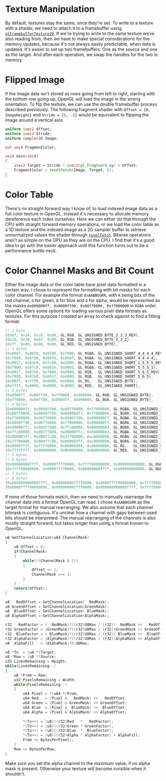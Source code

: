 # Texture Manipulation
By default, textures stay the same, once they're set. To write to a texture with a shader, we need to attach it to a framebuffer using [`glFramebufferTexture2D`](https://registry.khronos.org/OpenGL-Refpages/gl4/html/glFramebufferTexture.xhtml). If we're trying to write to the same texture we're also reading from, then we have to make special considerations for the memory updates, because it's not always easily predictable, when data is updated. It's easier to set up two framebuffers. One as the source and one as the target. And after each operation, we swap the handles for the two in memory.  

# Flipped Image
If the image data isn't stored as rows going from left to right, starting with the bottom row going up, OpenGL will load the image in the wrong orientation. To flip the texture, we can use the double framebuffer process described previously. The following fragment shader with `Offset = {0, ImageHeight}` and `Stride = {1, -1}` would be equivalent to flipping the image around a vertical axis:
```glsl
uniform ivec2 Offset;
uniform ivec2 Stride;
uniform sampler2D Image;

out vec4 FragmentColor;

void main(void)
{
    ivec2 Target = Stride * ivec2(gl_FragCoord.xy) + Offset;
    FragmentColor = texelFetch(Image, Target, 0);
}
```

# Color Table
There's no straight forward way I know of, to load indexed image data as a full color texture in OpenGL. Instead it's necessary to allocate memory dereference each index ourselves. Here we can either do that through the CPU with straight forward memory operations, or we load the color table as a 1D texture and the indexed image as a 2D sampler buffer to retrieve unnormalized values the shader through [`texelFetch`](https://registry.khronos.org/OpenGL-Refpages/gl4/html/texelFetch.xhtml). Bitwise operations aren't as simple on the GPU as they are on the CPU. I find that it's a good idea to go with the easier approach until this function turns out to be a performance bottle neck.

# Color Channel Masks and Bit Count
Either the image data or the color table have pixel data formatted in a certain way. I chose to represent the formatting with bit masks for each color channel. For example the format `0xAABBGGRR`, with `R` being bits of the red channel, `G` for green, `B` for blue and `A` for alpha, would be represented as the masks `0x000000ff, 0x0000ff00, 0x00ff0000, 0xff000000` in `RGBA` order. OpenGL offers some options for loading various pixel data formats as textures. For this purpose I created an array to check against to find a fitting format:
```cpp
// 1 byte
{0x07, 0x38, 0xc0, 0x00, GL_RGB, GL_UNSIGNED_BYTE_2_3_3_REV},
{0xc0, 0x38, 0x07, 0x00, GL_RGB, GL_UNSIGNED_BYTE_3_3_2},
{0xff, 0x00, 0x00, 0x00, GL_RED, GL_UNSIGNED_BYTE},
// 2 bytes
{0x000f, 0x00f0, 0x0f00, 0xf000, GL_RGBA, GL_UNSIGNED_SHORT_4_4_4_4_REV},
{0xf000, 0x0f00, 0x00f0, 0x000f, GL_RGBA, GL_UNSIGNED_SHORT_4_4_4_4},
{0x001f, 0x03e0, 0x7c00, 0x8000, GL_RGBA, GL_UNSIGNED_SHORT_1_5_5_5_REV},
{0xf800, 0x07c0, 0x003e, 0x0001, GL_RGBA, GL_UNSIGNED_SHORT_5_5_5_1},
{0x001f, 0x07e0, 0xf800, 0x0000, GL_RGB,  GL_UNSIGNED_SHORT_5_6_5_REV},
{0xf800, 0x07e0, 0x001f, 0x0000, GL_RGB,  GL_UNSIGNED_SHORT_5_6_5},
{0x00ff, 0xff00, 0x0000, 0x0000, GL_RG,   GL_UNSIGNED_BYTE},
{0xffff, 0x0000, 0x0000, 0x0000, GL_RED,  GL_UNSIGNED_SHORT},
// 3 bytes
{0x0000ff, 0x00ff00, 0xff0000, 0x000000, GL_RGB, GL_UNSIGNED_BYTE},
{0xff0000, 0x00ff00, 0x0000ff, 0x000000, GL_BGR, GL_UNSIGNED_BYTE},
// 4 bytes
{0x000000ff, 0x0000ff00, 0x00ff0000, 0xff000000, GL_RGBA, GL_UNSIGNED_INT_8_8_8_8_REV},
{0x00ff0000, 0x0000ff00, 0x000000ff, 0xff000000, GL_BGRA, GL_UNSIGNED_INT_8_8_8_8_REV},
{0xff000000, 0x00ff0000, 0x0000ff00, 0x000000ff, GL_RGBA, GL_UNSIGNED_INT_8_8_8_8},
{0x0000ff00, 0x00ff0000, 0xff000000, 0x000000ff, GL_BGRA, GL_UNSIGNED_INT_8_8_8_8},
{0x00000ffc, 0x003ff000, 0xffc00000, 0x00000003, GL_BGRA, GL_UNSIGNED_INT_10_10_10_2},
{0xffc00000, 0x003ff000, 0x00000ffc, 0x00000003, GL_RGBA, GL_UNSIGNED_INT_10_10_10_2},
{0x000003ff, 0x000ffc00, 0x3ff00000, 0xc0000000, GL_RGBA, GL_UNSIGNED_INT_2_10_10_10_REV},
{0x3ff00000, 0x000ffc00, 0x000003ff, 0xc0000000, GL_BGRA, GL_UNSIGNED_INT_2_10_10_10_REV},
{0x0000ffff, 0xffff0000, 0x00000000, 0x00000000, GL_RG,   GL_UNSIGNED_SHORT},
{0xffffffff, 0x00000000, 0x00000000, 0x00000000, GL_RED,  GL_UNSIGNED_INT},
// 5 bytes
// 6 bytes
{0x00000000ffff, 0x0000ffff0000, 0xffff00000000, 0x000000000000, GL_RGB, GL_UNSIGNED_SHORT},
{0xffff00000000, 0x0000ffff0000, 0x00000000ffff, 0x000000000000, GL_BGR, GL_UNSIGNED_SHORT},
// 7 bytes
// 8 bytes
{0x000000000000ffff, 0x00000000ffff0000, 0x0000ffff00000000, 0xffff000000000000, GL_RGBA, GL_UNSIGNED_SHORT},
{0x0000ffff00000000, 0x00000000ffff0000, 0x000000000000ffff, 0xffff000000000000, GL_BGRA, GL_UNSIGNED_SHORT},
```
If none of those formats match, then we need to manually rearrange the channel data into a format OpenGL can read. I chose `0xAABBGGRR` as the target format for manual rearranging. We also assume that each channel bitmask is contiguous. It's unclear how a channel with gaps between used bits should be interpreted. The manual rearranging of the channels is also mostly straight forward, but takes longer than using a format known to OpenGL.
```cpp
u8 GetChannelLocation(u64 ChannelMask)
{
    u8 Offset = 0;
    if(ChannelMask)
    {
        while(!(ChannelMask & 1))
        {
            Offset += 1;
            ChannelMask >>= 1;
        }
    }
    return(Offset);
}
```
```cpp
u8   RedOffset = GetChannelLocation(  RedMask);
u8 GreenOffset = GetChannelLocation(GreenMask);
u8  BlueOffset = GetChannelLocation( BlueMask);
u8 AlphaOffset = GetChannelLocation(AlphaMask);

r32   RedFactor = (  RedMask)?((r32)U8Max / (r32)(  RedMask >>   RedOffset)):0;
r32 GreenFactor = (GreenMask)?((r32)U8Max / (r32)(GreenMask >> GreenOffset)):0;
r32  BlueFactor = ( BlueMask)?((r32)U8Max / (r32)( BlueMask >>  BlueOffset)):0;
r32 AlphaFactor = (AlphaMask)?((r32)U8Max / (r32)(AlphaMask >> AlphaOffset)):0;
u8  AlphaFill   = (AlphaMask)?0:U8Max;

u8 *To  = (u8 *)Target;
u8 *Row = (u8 *)Source;
u32 LinesRemaining = Height;
while(LinesRemaining--)
{
    u8 *From = Row;
    u32 PixelsRemaining = Width;
    while(PixelsRemaining--)
    {
        u64 Pixel = *(u64 *)From;
        u64 Red   = (Pixel &   RedMask) >>   RedOffset;
        u64 Green = (Pixel & GreenMask) >> GreenOffset;
        u64 Blue  = (Pixel &  BlueMask) >>  BlueOffset;
        u64 Alpha = (Pixel & AlphaMask) >> AlphaOffset;
        
        *(To++) = (u8)((r32)Red   *   RedFactor);
        *(To++) = (u8)((r32)Green * GreenFactor);
        *(To++) = (u8)((r32)Blue  *  BlueFactor);
        *(To++) = (u8)((r32)Alpha * AlphaFactor) + AlphaFill;
        From += BytesPerPixel;;
    }
    Row += BytesPerRow;
}
```
Make sure you set the alpha channel to the maximum value, if no alpha mask is present. Otherwise your texture will become invisible when it shouldn't.